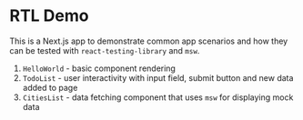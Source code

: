 # RTL Demo

This is a Next.js app to demonstrate common app scenarios and how they can be tested with `react-testing-library` and `msw`.

1. `HelloWorld` - basic component rendering
2. `TodoList` - user interactivity with input field, submit button and new data added to page
3. `CitiesList` - data fetching component that uses `msw` for displaying mock data
